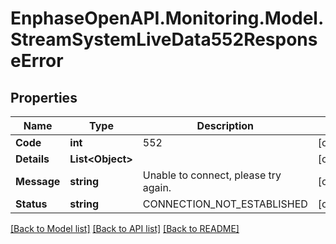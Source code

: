 # EnphaseOpenAPI.Monitoring.Model.StreamSystemLiveData552ResponseError

## Properties

Name | Type | Description | Notes
------------ | ------------- | ------------- | -------------
**Code** | **int** | 552 | [optional] 
**Details** | **List&lt;Object&gt;** |  | [optional] 
**Message** | **string** | Unable to connect, please try again. | [optional] 
**Status** | **string** | CONNECTION_NOT_ESTABLISHED | [optional] 

[[Back to Model list]](../README.md#documentation-for-models) [[Back to API list]](../README.md#documentation-for-api-endpoints) [[Back to README]](../README.md)

